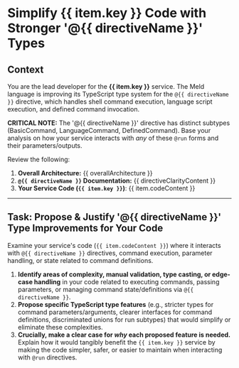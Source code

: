 # Simplify {{ item.key }} Code with Stronger '@{{ directiveName }}' Types

## Context

You are the lead developer for the **{{ item.key }}** service.
The Meld language is improving its TypeScript type system for the `@{{ directiveName }}` directive, which handles shell command execution, language script execution, and defined command invocation.

**CRITICAL NOTE:** The '@{{ directiveName }}' directive has distinct subtypes (BasicCommand, LanguageCommand, DefinedCommand). Base your analysis on how your service interacts with *any* of these `@run` forms and their parameters/outputs.

Review the following:
1.  **Overall Architecture:** {{ overallArchitecture }}
2.  **`@{{ directiveName }}` Documentation:** {{ directiveClarityContent }}
3.  **Your Service Code (`{{ item.key }}`)**: {{ item.codeContent }}

---

## Task: Propose & Justify '@{{ directiveName }}' Type Improvements for Your Code

Examine your service's code (`{{ item.codeContent }}`) where it interacts with `@{{ directiveName }}` directives, command execution, parameter handling, or state related to command definitions.

1.  **Identify areas of complexity, manual validation, type casting, or edge-case handling** in your code related to executing commands, passing parameters, or managing command state/definitions via `@{{ directiveName }}`.
2.  **Propose specific TypeScript type features** (e.g., stricter types for command parameters/arguments, clearer interfaces for command definitions, discriminated unions for run subtypes) that would simplify or eliminate these complexities.
3.  **Crucially, make a clear case for *why* each proposed feature is needed.** Explain how it would tangibly benefit the `{{ item.key }}` service by making the code simpler, safer, or easier to maintain when interacting with `@run` directives. 